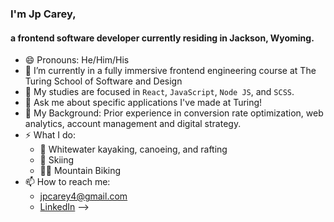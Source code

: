 ### I'm Jp Carey, 
#### a frontend software developer currently residing in Jackson, Wyoming.

- 😄 Pronouns: He/Him/His
- 🔭 I’m currently in a fully immersive frontend engineering course at The Turing School of Software and Design
- 🌱 My studies are focused in `React`, `JavaScript`, `Node JS`, and `SCSS`.
- 💬 Ask me about specific applications I've made at Turing!
- 🧳 My Background: Prior experience in conversion rate optimization, web analytics, account management and digital strategy.
- ⚡ What I do:
  * 🛶 Whitewater kayaking, canoeing, and rafting
  * 🚠 Skiing
  * 🚵‍♂️ Mountain Biking
- 📫 How to reach me: 
  * [jpcarey4@gmail.com](jpcarey4@gmail.com)
  * [LinkedIn](https://www.linkedin.com/in/jpcareyiv/)
-->
